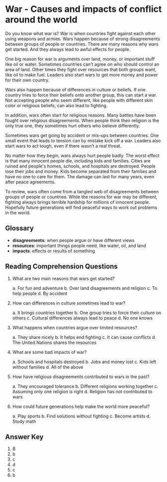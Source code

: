 # War - Causes and impacts of conflict around the world

Do you know what war is? War is when countries fight against each other using weapons and armies. Wars happen because of strong disagreements between groups of people or countries. There are many reasons why wars get started. And they always lead to awful effects for people.

One big reason for war is arguments over land, money, or important stuff like oil or water. Sometimes countries can’t agree on who should control an area of land. Other times they fight over resources that both groups want, like oil to make fuel. Leaders also start wars to get more money and power for their own country.

Wars also happen because of differences in culture or beliefs. If one country tries to force their beliefs onto another group, this can start a war. Not accepting people who seem different, like people with different skin color or religious beliefs, can also lead to fighting.

In addition, wars often start for religious reasons. Many battles have been fought over religious disagreements. When people think their religion is the only true one, they sometimes hurt others who believe differently.

Sometimes wars get going by accident or mix-ups between countries. One small event that leads to tension can by mistake kick off a war. Leaders also start wars to act tough, even if there wasn’t a real threat.

No matter how they begin, wars always hurt people badly. The worst effect is that many innocent people die, including kids and families. Cities are ruined and people's homes, schools, and hospitals are destroyed. People lose their jobs and money. Kids become separated from their families and have no one to care for them. The damage can last for many years, even after peace agreements.

To review, wars often come from a tangled web of disagreements between groups of people or countries. While the reasons for war may be different, fighting always brings terrible hardship for millions of innocent people. Hopefully future generations will find peaceful ways to work out problems in the world.

## Glossary

- **disagreements**: when people argue or have different views
- **resources**: important things people need, like water, oil, and land
- **impacts**: effects or results of something

## Reading Comprehension Questions

1. What are two main reasons that wars get started?

   a. For fun and adventure
   b. Over land disagreements and religion
   c. To help people
   d. By accident

2. How can differences in culture sometimes lead to war?

   a. It brings countries together
   b. One group tries to force their culture on others
   c. Cultural differences always lead to peace
   d. No one knows

3. What happens when countries argue over limited resources?

   a. They share nicely
   b. It helps end fighting
   c. It can cause conflicts
   d. The United Nations shares the resources

4. What are some bad impacts of war?

   a. Schools and hospitals destroyed
   b. Jobs and money lost
   c. Kids left without families
   d. All of the above

5. How have religious disagreements contributed to wars in the past?

   a. They encouraged tolerance
   b. Different religions working together
   c. Assuming only one religion is right
   d. Religion has not contributed to wars

6. How could future generations help make the world more peaceful?

   a. Play sports
   b. Find solutions without fighting
   c. Become artists
   d. Study math

## Answer Key

1. B
2. b
3. c
4. d
5. c
6. b
